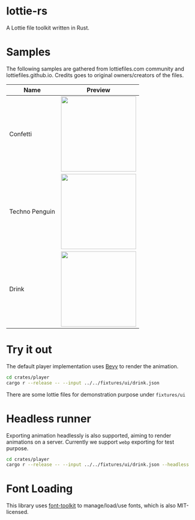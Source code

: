 # lottie-rs
A Lottie file toolkit written in Rust.


# Samples

The following samples are gathered from lottiefiles.com community and lottiefiles.github.io. Credits
goes to original owners/creators of the files.

| **Name** | **Preview** |
|----------|-------------|
| Confetti | <img src="fixtures/results/confetti.webp" width="200"> |
| Techno Penguin | <img src="fixtures/results/techno_penguin.webp" width="200"> |
| Drink | <img src="fixtures/results/drink.webp" width="200"> |

# Try it out

The default player implementation uses [Bevy](https://github.com/bevyengine/bevy) to render the animation.

```bash
cd crates/player
cargo r --release -- --input ../../fixtures/ui/drink.json
```

There are some lottie files for demonstration purpose under `fixtures/ui`

# Headless runner

Exporting animation headlessly is also supported, aiming to render animations on a server. Currently we support
`webp` exporting for test purpose.

```bash
cd crates/player
cargo r --release -- --input ../../fixtures/ui/drink.json --headless
```

# Font Loading

This library uses [font-toolkit](https://github.com/alibaba/font-toolkit) to manage/load/use fonts, which
is also MIT-licensed.
